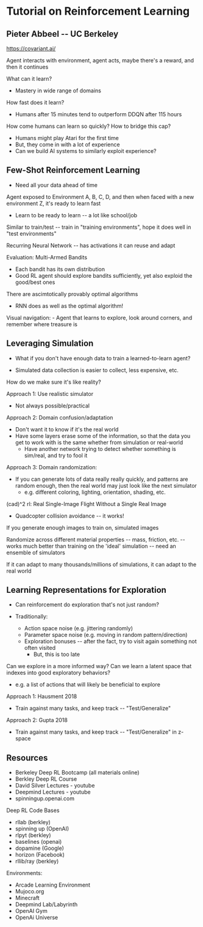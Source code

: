 # Tutorial on Reinforcement Learning
## Pieter Abbeel -- UC Berkeley

https://covariant.ai/

Agent interacts with environment, agent acts, maybe there's a reward, and
then it continues

What can it learn?
- Mastery in wide range of domains

How fast does it learn?
- Humans after 15 minutes tend to outperform DDQN after 115 hours

How come humans can learn so quickly? How to bridge this cap?
- Humans might play Atari for the first time
- But, they come in with a lot of experience
- Can we build AI systems to similarly exploit experience?

## Few-Shot Reinforcement Learning
- Need all your data ahead of time

Agent exposed to Environment A, B, C, D, and then when faced with a new
environment Z, it's ready to learn fast
- Learn to be ready to learn -- a lot like school/job

Similar to train/test -- train in "training environments", hope it does
well in "test environments"

Recurring Neural Network -- has activations it can reuse and adapt

Evaluation: Multi-Armed Bandits
- Each bandit has its own distribution
- Good RL agent should explore bandits sufficiently, yet also exploid the
  good/best ones

There are ascimtotically provably optimal algorithms
- RNN does as well as the optimal algorithm!

Visual navigation:
    - Agent that learns to explore, look around corners, and remember where 
    treasure is

## Leveraging Simulation
- What if you don't have enough data to train a learned-to-learn agent?

- Simulated data collection is easier to collect, less expensive, etc.

How do we make sure it's like reality?

Approach 1: Use realistic simulator
- Not always possible/practical

Approach 2: Domain confusion/adaptation
- Don't want it to know if it's the real world
- Have some layers erase some of the information, so that the data you get
  to work with is the same whether from simulation or real-world
  - Have another network trying to detect whether something is sim/real,
    and try to fool it

Approach 3: Domain randomization:
- If you can generate lots of data really really quickly, and patterns are
  random enough, then the real world may just look like the next simulator
    - e.g. different coloring, lighting, orientation, shading, etc.

(cad)^2 rl: Real Single-Image Flight Without a Single Real Image
- Quadcopter collision avoidance -- it works!

If you generate enough images to train on, simulated images

Randomize across different material properties -- mass, friction, etc. --
works much better than training on the 'ideal' simulation -- need an
ensemble of simulators

If it can adapt to many thousands/millions of simulations, it can adapt to
the real world

## Learning Representations for Exploration
- Can reinforcement do exploration that's not just random?

- Traditionally:
    - Action space noise (e.g. jittering randomly)
    - Parameter space noise (e.g. moving in random pattern/direction)
    - Exploration bonuses -- after the fact, try to visit again something
      not often visited
        - But, this is too late

Can we explore in a more informed way?
Can we learn a latent space that indexes into good exploratory behaviors?
- e.g. a list of actions that will likely be beneficial to explore

Approach 1: Hausment 2018
- Train against many tasks, and keep track -- "Test/Generalize"

Approach 2: Gupta 2018
- Train against many tasks, and keep track -- "Test/Generalize" in z-space

## Resources
- Berkeley Deep RL Bootcamp (all materials online)
- Berkley Deep RL Course
- David Silver Lectures - youtube 
- Deepmind Lectures - youtube
- spinningup.openai.com

Deep RL Code Bases
- rllab (berkley)
- spinning up (OpenAI)
- rlpyt (berkley)
- baselines (openai)
- dopamine (Google)
- horizon (Facebook)
- rllib/ray (berkley)

Environments:
- Arcade Learning Environment
- Mujoco.org
- Minecraft
- Deepmind Lab/Labyrinth
- OpenAI Gym
- OpenAi Universe
